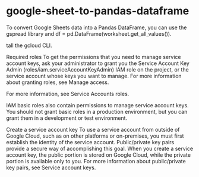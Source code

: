 # google-sheet-to-pandas-dataframe
To convert Google Sheets data into a Pandas DataFrame, you can use the gspread library and df = pd.DataFrame(worksheet.get_all_values()).

tall the gcloud CLI.

Required roles
To get the permissions that you need to manage service account keys, ask your administrator to grant you the Service Account Key Admin (roles/iam.serviceAccountKeyAdmin) IAM role on the project, or the service account whose keys you want to manage. For more information about granting roles, see Manage access.

For more information, see Service Accounts roles.

IAM basic roles also contain permissions to manage service account keys. You should not grant basic roles in a production environment, but you can grant them in a development or test environment.


Create a service account key
To use a service account from outside of Google Cloud, such as on other platforms or on-premises, you must first establish the identity of the service account. Public/private key pairs provide a secure way of accomplishing this goal. When you create a service account key, the public portion is stored on Google Cloud, while the private portion is available only to you. For more information about public/private key pairs, see Service account keys.
